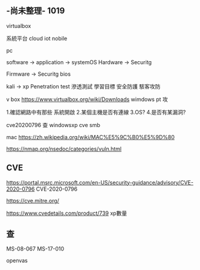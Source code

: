 ## -尚未整理- 1019 

 virtualbox

系統平台
cloud iot nobile

pc 

software -> application
         -> systemOS
Hardware -> Securitg
         
Firmware -> Securitg
bios

kali -> xp Penetration test 滲透測試 
學習目標 安全防護 駭客攻防

v box   https://www.virtualbox.org/wiki/Downloads
wimdows 
pt 攻

1.確認網路中有那些
系統開啟
2.某個主機是否有連線
3.OS?
4.是否有某漏洞?

cve20200796 查 windowsxp cve smb

mac https://zh.wikipedia.org/wiki/MAC%E5%9C%B0%E5%9D%80

https://nmap.org/nsedoc/categories/vuln.html

## CVE

https://portal.msrc.microsoft.com/en-US/security-guidance/advisory/CVE-2020-0796   CVE-2020-0796

https://cve.mitre.org/

https://www.cvedetails.com/product/739 xp數量

## 查
MS-08-067
MS-17-010

openvas

